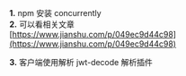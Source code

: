 **1.** npm 安装 concurrently  
**2.** 可以看相关文章  
[https://www.jianshu.com/p/049ec9d44c98](https://www.jianshu.com/p/049ec9d44c98)

**3.** 客户端使用解析 jwt-decode 解析插件
